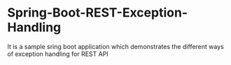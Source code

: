 # Spring-Boot-REST-Exception-Handling
It is a sample sring boot application which demonstrates the different ways of exception handling for REST API
